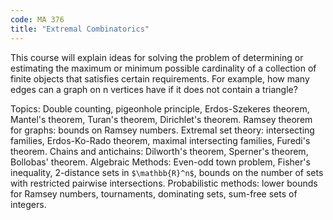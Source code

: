 ```yaml
---
code: MA 376
title: "Extremal Combinatorics"
---
```


This course will explain ideas for solving the problem of determining or
estimating the maximum or minimum possible cardinality of a collection
of finite objects that satisfies certain requirements. For example, how
many edges can a graph on n vertices have if it does not contain a
triangle?

Topics: Double counting, pigeonhole principle, Erdos-Szekeres theorem,
Mantel's theorem, Turan's theorem, Dirichlet's theorem. Ramsey theorem
for graphs: bounds on Ramsey numbers. Extremal set theory: intersecting
families, Erdos-Ko-Rado theorem, maximal intersecting families, Furedi's
theorem. Chains and antichains: Dilworth's theorem, Sperner's theorem,
Bollobas' theorem.
Algebraic Methods: Even-odd town problem, Fisher's inequality,
2-distance sets in `$\mathbb{R}^n$`, bounds on the number of sets with
restricted pairwise intersections. Probabilistic methods: lower bounds
for Ramsey numbers, tournaments, dominating sets, sum-free sets of
integers.